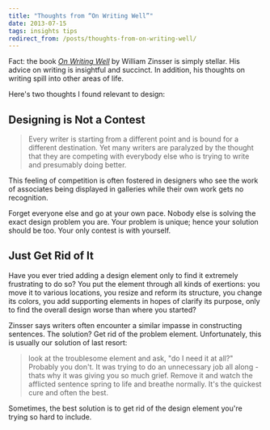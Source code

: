```yaml
---
title: "Thoughts from “On Writing Well”"
date: 2013-07-15
tags: insights tips
redirect_from: /posts/thoughts-from-on-writing-well/
---
```


Fact: the book [*On Writing Well*](http://www.amazon.com/dp/0060891548) by William Zinsser is simply stellar. His advice on writing is insightful and succinct. In addition, his thoughts on writing spill into other areas of life.

Here's two thoughts I found relevant to design:


## Designing is Not a Contest

> Every writer is starting from a different point and is bound for a different destination. Yet many writers are paralyzed by the thought that they are competing with everybody else who is trying to write and presumably doing better.

This feeling of competition is often fostered in designers who see the work of associates being displayed in galleries while their own work gets no recognition.

Forget everyone else and go at your own pace. Nobody else is solving the exact design problem you are. Your problem is unique; hence your solution should be too. Your only contest is with yourself.


## Just Get Rid of It

Have you ever tried adding a design element only to find it extremely frustrating to do so? You put the element through all kinds of exertions: you move it to various locations, you resize and reform its structure, you change its colors, you add supporting elements in hopes of clarify its purpose, only to find the overall design worse than where you started?

Zinsser says writers often encounter a similar impasse in constructing sentences. The solution? Get rid of the problem element. Unfortunately, this is usually our solution of last resort:

> look at the troublesome element and ask, "do I need it at all?" Probably you don't. It was trying to do an unnecessary job all along - thats why it was giving you so much grief. Remove it and watch the afflicted sentence spring to life and breathe normally. It's the quickest cure and often the best.

Sometimes, the best solution is to get rid of the design element you're trying so hard to include.